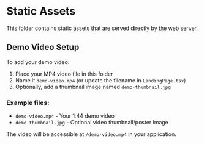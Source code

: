 # Static Assets

This folder contains static assets that are served directly by the web server.

## Demo Video Setup

To add your demo video:

1. Place your MP4 video file in this folder
2. Name it `demo-video.mp4` (or update the filename in `LandingPage.tsx`)
3. Optionally, add a thumbnail image named `demo-thumbnail.jpg`

### Example files:
- `demo-video.mp4` - Your 1:44 demo video
- `demo-thumbnail.jpg` - Optional video thumbnail/poster image

The video will be accessible at `/demo-video.mp4` in your application. 